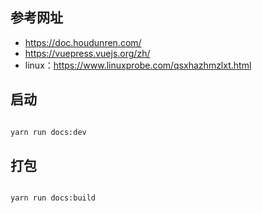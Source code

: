 ## 参考网址

- https://doc.houdunren.com/
- https://vuepress.vuejs.org/zh/
- linux：https://www.linuxprobe.com/qsxhazhmzlxt.html

## 启动

```bash

yarn run docs:dev

```

## 打包

```bash

yarn run docs:build

```

